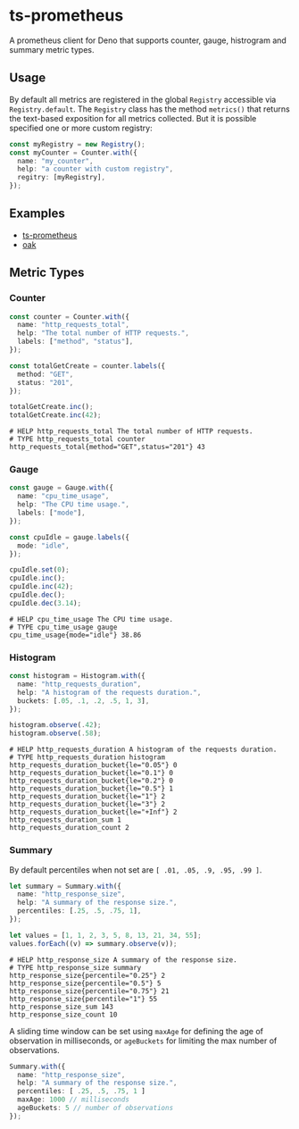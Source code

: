 # ts-prometheus

A prometheus client for Deno that supports counter, gauge, histrogram and
summary metric types.

## Usage

By default all metrics are registered in the global `Registry` accessible via
`Registry.default`. The `Registry` class has the method `metrics()` that returns
the text-based exposition for all metrics collected. But it is possible
specified one or more custom registry:

```ts
const myRegistry = new Registry();
const myCounter = Counter.with({
  name: "my_counter",
  help: "a counter with custom registry",
  regitry: [myRegistry],
});
```

## Examples

- [ts-prometheus](https://github.com/marcopacini/ts-prometheus/blob/master/example/example.ts)
- [oak](https://github.com/marcopacini/ts-prometheus/blob/master/example/oak/main.ts)

## Metric Types

### Counter

```ts
const counter = Counter.with({
  name: "http_requests_total",
  help: "The total number of HTTP requests.",
  labels: ["method", "status"],
});

const totalGetCreate = counter.labels({
  method: "GET",
  status: "201",
});

totalGetCreate.inc();
totalGetCreate.inc(42);
```

```text
# HELP http_requests_total The total number of HTTP requests.
# TYPE http_requests_total counter
http_requests_total{method="GET",status="201"} 43
```

### Gauge

```ts
const gauge = Gauge.with({
  name: "cpu_time_usage",
  help: "The CPU time usage.",
  labels: ["mode"],
});

const cpuIdle = gauge.labels({
  mode: "idle",
});

cpuIdle.set(0);
cpuIdle.inc();
cpuIdle.inc(42);
cpuIdle.dec();
cpuIdle.dec(3.14);
```

```
# HELP cpu_time_usage The CPU time usage.
# TYPE cpu_time_usage gauge
cpu_time_usage{mode="idle"} 38.86
```

### Histogram

```ts
const histogram = Histogram.with({
  name: "http_requests_duration",
  help: "A histogram of the requests duration.",
  buckets: [.05, .1, .2, .5, 1, 3],
});

histogram.observe(.42);
histogram.observe(.58);
```

```
# HELP http_requests_duration A histogram of the requests duration.
# TYPE http_requests_duration histogram
http_requests_duration_bucket{le="0.05"} 0
http_requests_duration_bucket{le="0.1"} 0
http_requests_duration_bucket{le="0.2"} 0
http_requests_duration_bucket{le="0.5"} 1
http_requests_duration_bucket{le="1"} 2
http_requests_duration_bucket{le="3"} 2
http_requests_duration_bucket{le="+Inf"} 2
http_requests_duration_sum 1
http_requests_duration_count 2
```

### Summary

By default percentiles when not set are `[ .01, .05, .9, .95, .99 ]`.

```ts
let summary = Summary.with({
  name: "http_response_size",
  help: "A summary of the response size.",
  percentiles: [.25, .5, .75, 1],
});

let values = [1, 1, 2, 3, 5, 8, 13, 21, 34, 55];
values.forEach((v) => summary.observe(v));
```

```
# HELP http_response_size A summary of the response size.
# TYPE http_response_size summary
http_response_size{percentile="0.25"} 2
http_response_size{percentile="0.5"} 5
http_response_size{percentile="0.75"} 21
http_response_size{percentile="1"} 55
http_response_size_sum 143
http_response_size_count 10
```

A sliding time window can be set using `maxAge` for defining the age of
observation in milliseconds, or `ageBuckets` for limiting the max number of
observations.

```ts
Summary.with({
  name: "http_response_size",
  help: "A summary of the response size.",
  percentiles: [ .25, .5, .75, 1 ]
  maxAge: 1000 // milliseconds
  ageBuckets: 5 // number of observations
});
```
